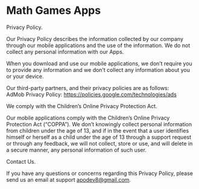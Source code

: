 # Math Games Apps
Privacy Policy.

Our Privacy Policy describes the information collected by our company through our mobile applications and the use of the information.
We do not collect any personal information with our Apps.

When you download and use our mobile applications, we don’t require you to provide any information and we don’t collect any information about you or your device.

Our third-party partners, and their privacy policies are as follows:  
AdMob Privacy Policy: https://policies.google.com/technologies/ads

We comply with the Children’s Online Privacy Protection Act.

Our mobile applications comply with the Children’s Online Privacy Protection Act (“COPPA”). We don’t knowingly collect personal information from children under the age of 13, and if in the event that a user identifies himself or herself as a child under the age of 13 through a support request or through any feedback, we will not collect, store or use, and will delete in a secure manner, any personal information of such user.

Contact Us.

If you have any questions or concerns regarding this Privacy Policy, please send us an email at support apodev8@gmail.com.
